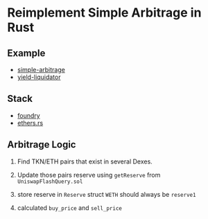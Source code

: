 # Reimplement Simple Arbitrage in Rust

## Example

- [simple-arbitrage](https://github.com/flashbots/simple-arbitrage)
- [yield-liquidator](https://github.com/yieldprotocol/yield-liquidator)

## Stack

- [foundry](https://github.com/gakonst/foundry)
- [ethers.rs](https://github.com/gakonst/ethers-rs)

## Arbitrage Logic

1. Find TKN/ETH pairs that exist in several Dexes.

2. Update those pairs reserve using `getReserve` from `UniswapFlashQuery.sol`

3. store reserve in `Reserve` struct `WETH` should always be `reserve1`

4. calculated `buy_price` and `sell_price`
